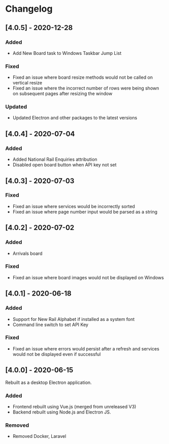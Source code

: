 # Changelog

## [4.0.5] - 2020-12-28
### Added
- Add New Board task to Windows Taskbar Jump List

### Fixed
 - Fixed an issue where board resize methods would not be called on vertical resize
 - Fixed an issue where the incorrect number of rows were being shown on subsequent pages after resizing the window

### Updated
- Updated Electron and other packages to the latest versions

## [4.0.4] - 2020-07-04
### Added
- Added National Rail Enquiries attribution
- Disabled open board button when API key not set

## [4.0.3] - 2020-07-03
### Fixed
- Fixed an issue where services would be incorrectly sorted
- Fixed an issue where page number input would be parsed as a string

## [4.0.2] - 2020-07-02

### Added
- Arrivals board

### Fixed
- Fixed an issue where board images would not be displayed on Windows

## [4.0.1] - 2020-06-18
### Added
- Support for New Rail Alphabet if installed as a system font
- Command line switch to set API Key

### Fixed
- Fixed an issue where errors would persist after a refresh and services would not be displayed even if successful

## [4.0.0] - 2020-06-15
Rebuilt as a desktop Electron application.

### Added
- Frontend rebuilt using Vue.js (merged from unreleased V3)
- Backend rebuilt using Node.js and Electron JS.

### Removed
- Removed Docker, Laravel
